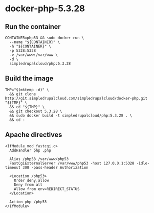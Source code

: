docker-php-5.3.28
=================

Run the container
-----------------

    CONTAINER=php53 && sudo docker run \
      --name "${CONTAINER}" \
      -h "${CONTAINER}" \
      -p 5328:5328
      -v /var/www:/var/www \
      -d \
      simpledrupalcloud/php:5.3.28

Build the image
---------------

    TMP="$(mktemp -d)" \
      && git clone http://git.simpledrupalcloud.com/simpledrupalcloud/docker-php.git "${TMP}" \
      && cd "${TMP}" \
      && git checkout 5.3.28 \
      && sudo docker build -t simpledrupalcloud/php:5.3.28 . \
      && cd -

Apache directives
-----------------

    <IfModule mod_fastcgi.c>
      AddHandler php .php

      Alias /php53 /var/www/php53
      FastCgiExternalServer /var/www/php53 -host 127.0.0.1:5328 -idle-timeout 300 -pass-header Authorization

      <Location /php53>
        Order deny,allow
        Deny from all
        Allow from env=REDIRECT_STATUS
      </Location>

      Action php /php53
    </IfModule>

